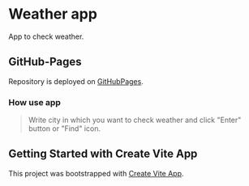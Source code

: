 # Weather app
App to check weather.

## GitHub-Pages
Repository is deployed on [GitHubPages]( https://sradyslav.github.io/WeatherApp/).

### How use app
>Write city in which you want to check weather and click "Enter" button or "Find" icon.


## Getting Started with Create Vite App

This project was bootstrapped with [Create Vite App](https://vitejs.dev/guide/).
